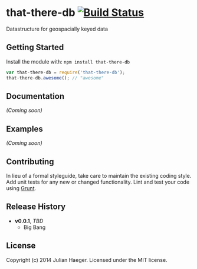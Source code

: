 # that-there-db [![Build Status](https://secure.travis-ci.org/foo42/that-there-db.png?branch=master)](http://travis-ci.org/foo42/that-there-db)

Datastructure for geospacially keyed data

## Getting Started
Install the module with: `npm install that-there-db`

```javascript
var that-there-db = require('that-there-db');
that-there-db.awesome(); // "awesome"
```

## Documentation
_(Coming soon)_

## Examples
_(Coming soon)_

## Contributing
In lieu of a formal styleguide, take care to maintain the existing coding style. Add unit tests for any new or changed functionality. Lint and test your code using [Grunt](http://gruntjs.com/).

## Release History
- **v0.0.1**, *TBD*
    - Big Bang
    
## License
Copyright (c) 2014 Julian Haeger. Licensed under the MIT license.

